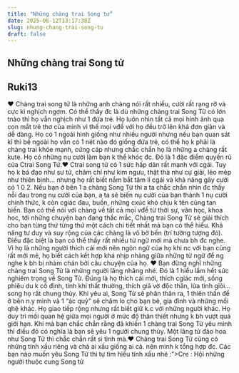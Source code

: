 ```yaml
---
title: "Những chàng trai Song tử"
date: 2025-06-12T13:17:38Z
slug: nhung-chang-trai-song-tu
draft: false
---
```


## Những chàng trai Song tử

## Ruki13

♥ Chàng trai song tử là những anh chàng nói rất nhiều, cười rất rạng rỡ và cực kì nghịch ngợm. Có thể thấy đc là dù những chàng trai Song Tử có lớn tnào thì họ vẫn nghịch như 1 đứa trẻ. Họ luôn nhìn tất cả mọi hình ảnh qua con mắt trẻ thơ của mình vì thế mọi vđề với họ đều trở lên khá đơn giản và dễ dàng. Họ có 1 ngoài hình giống như nhiều người nhưng nếu bạn quan sát kĩ thì bề ngoài họ vẫn có 1 nét nào đó giống đứa trẻ, có thể họ k phải là chàng trai khỏe mạnh, cứng cáp nhưng chắc chắn họ là những a chàng rất kute. Họ có những nụ cười làm bạn k thể khóc đc. Đó là 1 đặc điểm quyến rũ của Ctrai Song Tử.♥ Ctrai song tử có 1 sức hấp dãn rất mạnh với cgái. Tuy họ k bá đạo như sư tử, chăm chỉ như kim ngưu, thật thà như cự giải, lẻo mép như thiên bình… nhưng họ rất biết nắm bắt tâm lí cgái và khả năng gây cười có 1 0 2. Nếu bạn ở bên 1 a chàng Song Tử thì a ta chắc chắn nhìn đc thấy nỗi đau trong nụ cười của bạn, a ta sẽ biến nụ cười của bạn thành 1 nụ cười chính thức, k còn cgiác đau, buồn, những cxúc khó chịu k tên cũng tan biến. Bạn có thể nói với chàng về tất cả mọi vđề từ thời sự, văn học, khoa hoc, tới những chuyện bạn đang thắc mắc, Chàng trai Song Tử sẽ giải thích cho bạn từng thứ từng thứ một cách chi tiết nhất mà bạn có thể hiểu. Khả năng tư duy và suy rộng của các chàng là vô bờ bến (trí tưởng tượng đó). Điều đặc biệt là bạn có thể thấy rất nhiều từ ngữ mới mà chưa bh đc nghe. Vì họ là những người thích cái mới nên ngôn ngữ của họ khi nc với bạn cũng rất mới mẻ, họ biết cách kết hợp khá nhịp nhàng giữa những từ ngữ để ng nghe k bh bị nhàm chán bởi câu chuyện của họ. ♥ Bạn đừng nghĩ những chàng trai Song Tử là những người lăng nhăng nhé. Đó là 1 hiểu lầm hết sức nghiêm trọng về Song Tử. Đúng là họ thích cái mới, thích cgiác mới, sống phiêu du k cố định, tính khí thất thường, thích giả vờ độc thân, lừa tình giỏi… song họ rất chung thủy. Khi yêu ai, Song Tử sẽ phân thân ra, 1 thiên thần để ở bên n.y mình và 1 “ác quỷ” sẽ chăm lo cho bạn bè, gia đình và những mối qhệ khác. Họ giao tiếp rộng nhưng rất biết giữ k.c với những người khác. Họ duy trì mối quan hệ giữa mọi người ở mức độ thân thiết nhưng k bh vượt quá giới hạn. Khi mà bạn chắc chắn rằng đã khiến 1 chàng trai Song Tử yêu mình thì điều đó có nghĩa là bạn sẽ yêu 1 người chung thủy. Một lãng tử đào hoa như Song Tử thì chắc chắn rất si tình mà.♥ Chàng trai Song Tử cũng có những tính xấu riêng và chả ai xấu giống ai cả. nên mình k tổng hợp đc. Các bạn nào muốn yêu Song Tử thì tự tìm hiểu tính xấu nhé :”>Cre : Hội những người thuộc cung Song tử
